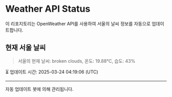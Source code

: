 
# Weather API Status

이 리포지토리는 OpenWeather API를 사용하여 서울의 날씨 정보를 자동으로 업데이트합니다.

## 현재 서울 날씨
> 서울의 현재 날씨: broken clouds, 온도: 19.88°C, 습도: 43%

⏳ 업데이트 시간: 2025-03-24 04:19:06 (UTC)

---
자동 업데이트 봇에 의해 관리됩니다.
